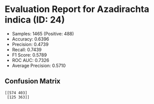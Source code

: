 # Evaluation Report for Azadirachta indica (ID: 24)
- Samples: 1465 (Positive: 488)
- Accuracy: 0.6396
- Precision: 0.4739
- Recall: 0.7439
- F1 Score: 0.5789
- ROC AUC: 0.7326
- Average Precision: 0.5710

## Confusion Matrix
```
[[574 403]
 [125 363]]
```